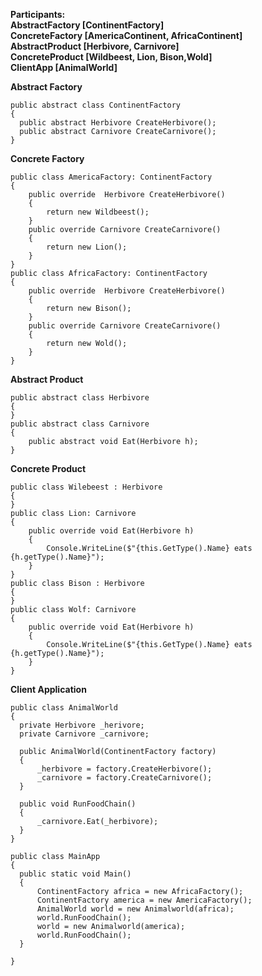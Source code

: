 **Participants:**<br/>
**AbstractFactory [ContinentFactory]** <br/>
**ConcreteFactory [AmericaContinent, AfricaContinent]** <br/>
**AbstractProduct [Herbivore, Carnivore]** <br/>
**ConcreteProduct [Wildbeest, Lion,  Bison,Wold]** <br/>
**ClientApp [AnimalWorld]** <br/>


**Abstract Factory**
``` 
public abstract class ContinentFactory
{
  public abstract Herbivore CreateHerbivore();
  public abstract Carnivore CreateCarnivore();
}
```

**Concrete Factory**
```
public class AmericaFactory: ContinentFactory
{
    public override  Herbivore CreateHerbivore()
    {
        return new Wildbeest();
    }
    public override Carnivore CreateCarnivore()
    {
        return new Lion();
    }
}
public class AfricaFactory: ContinentFactory
{
    public override  Herbivore CreateHerbivore()
    {
        return new Bison();
    }
    public override Carnivore CreateCarnivore()
    {
        return new Wold();
    }
}
```

**Abstract Product**
```
public abstract class Herbivore
{
}
public abstract class Carnivore
{
    public abstract void Eat(Herbivore h);
}
```

**Concrete Product**

```
public class Wilebeest : Herbivore
{
}
public class Lion: Carnivore
{
    public override void Eat(Herbivore h)
    {
        Console.WriteLine($"{this.GetType().Name} eats {h.getType().Name}");
    }
}
public class Bison : Herbivore
{
}
public class Wolf: Carnivore
{
    public override void Eat(Herbivore h)
    {
        Console.WriteLine($"{this.GetType().Name} eats {h.getType().Name}");
    }
}
```

**Client Application**
```
public class AnimalWorld
{
  private Herbivore _herivore;
  private Carnivore _carnivore;
  
  public AnimalWorld(ContinentFactory factory)
  {
      _herbivore = factory.CreateHerbivore();
      _carnivore = factory.CreateCarnivore();
  }
  
  public void RunFoodChain()
  {
      _carnivore.Eat(_herbivore);
  }
}
```

```
public class MainApp
{
  public static void Main()
  {
      ContinentFactory africa = new AfricaFactory();
      ContinentFactory america = new AmericaFactory();
      AnimalWorld world = new Animalworld(africa);
      world.RunFoodChain();
      world = new Animalworld(america);
      world.RunFoodChain();
  }
  
}
```



